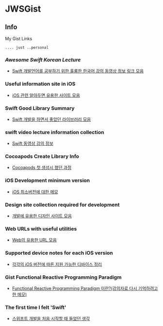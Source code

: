# JWSGist


## Info

My Gist Links

```
.... just ..personal
```
### *Awesome Swift Korean Lecture*
- [Swift 개발언어를 공부하기 위한 훌륭한 한국어 강의 동영상 정보 링크 모음](https://github.com/ClintJang/awesome-swift-korean-lecture/blob/master/README.md)

### Useful information site in iOS

- [iOS 관련 알아두면 유용한 사이트 모음](https://gist.github.com/ClintJang/cede7af56099ddd633b208539410edd9)


### Swift Good Library Summary

- [Swift 개발을 하면서 좋았던 라이브러리 모음](https://gist.github.com/ClintJang/383ad64a62afd3b9c6dce6f46f0ba8d9)


### swift video lecture information collection

- [Swift 동영상 강의 정보](https://gist.github.com/ClintJang/608516a9a5536e233848f6e519f8e6f4)


### Cocoapods Create Library Info

- [Cocoapods 첫 생성시 했던 과정](https://gist.github.com/ClintJang/7bbc76b3c436b135e270425f27bc16f9)


### iOS Development minimum version

- [iOS 최소버전에 대한 메모](https://gist.github.com/ClintJang/6a95ff0ffa87ed69d2b5cd3ed53b56e3)


### Design site collection required for development

- [개발에 유용한 디자인 사이트 모음](https://gist.github.com/ClintJang/1213bccd56932d1afb44980f75501a32)


### Web URLs with useful utilities

- [Web의 유용한 URL 모음](https://gist.github.com/ClintJang/a125c425bf94fc2527502726277238da)

### Supported device notes for each iOS version

- [각각의 iOS 버전에 따른 지원 가능한 디바이스 정리](https://gist.github.com/ClintJang/2691cb6653c6bad8c05609d7b6371d53)


### Gist Functional Reactive Programming Paradigm

- [Functional Reactive Programming Paradigm 이란?(강의자료 다시 기억하려고 한 메모)](https://gist.github.com/ClintJang/40a4e9e2bbb2c88ff8af04b71a497a2a)


### The first time I felt 'Swift'

- [스위프트 개발을 처음 시작할 때 들었던 생각](https://gist.github.com/ClintJang/c6e5c026e4f7faf1d493bb4b3d4bcaa3)

